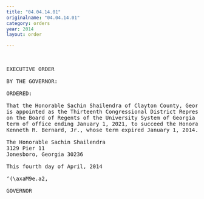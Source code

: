 ```yaml
---
title: "04.04.14.01"
originalname: "04.04.14.01"
category: orders
year: 2014
layout: order

---
```

<pre>
 

EXECUTIVE ORDER

BY THE GOVERNOR:

ORDERED:

That the Honorable Sachin Shailendra of Clayton County, Georgia,
is appointed as the Thirteenth Congressional District Representative
on the Board of Regents of the University System of Georgia for a
term of office ending January 1, 2021, to succeed the Honorable
Kenneth R. Bernard, Jr., whose term expired January 1, 2014.

The Honorable Sachin Shailendra
3129 Pier 11
Jonesboro, Georgia 30236

This fourth day of April, 2014

‘(\axaM9e.a2,

GOVERNOR

</pre>
